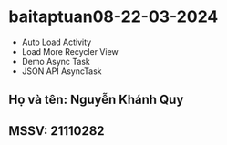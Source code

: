 # baitaptuan08-22-03-2024

- Auto Load Activity
- Load More Recycler View
- Demo Async Task
- JSON API AsyncTask

## Họ và tên: Nguyễn Khánh Quy
## MSSV: 21110282
